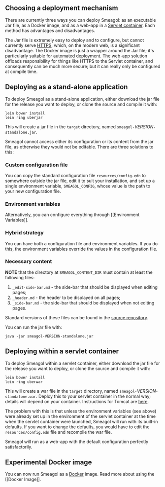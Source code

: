 ## Choosing a deployment mechanism
There are currently three ways you can deploy Smeagol: as an executable Jar file, as a Docker image, and as a web-app in a [Servlet container](https://en.wikipedia.org/wiki/Web_container). Each method has advantages and disadvantages.

The Jar file is extremely easy to deploy and to configure, but cannot currently serve [HTTPS](https://en.wikipedia.org/wiki/HTTPS), which, on the modern web, is a significant disadvantage. The Docker image is just a wrapper around the Jar file; it's particularly suitable for automated deployment. The web-app solution offloads responsibility for things like HTTPS to the Servlet container, and consequently can be much more secure; but it can really only be configured at compile time.

## Deploying as a stand-alone application
To deploy Smeagol as a stand-alone application, either download the jar file for the release you want to deploy, or clone the source and compile it with:

    lein bower install
    lein ring uberjar

This will create a jar file in the `target` directory, named `smeagol-`*VERSION*`-standalone.jar`.

Smeagol cannot access either its configuration or its content from the jar file, as otherwise they would not be editable. There are three solutions to this:

### Custom configuration file
You can copy the standard configuration file `resources/config.edn` to somewhere outside the jar file, edit it to suit your installation, and set up a single environment variable, `SMEAGOL_CONFIG`, whose value is the path to your new configuration file.

### Environment variables
Alternatively, you can configure everything through [[Environment Variables]].

### Hybrid strategy
You can have both a configuration file and environment variables. If you do this, the environment variables override the values in the configuration file.

### Necessary content

**NOTE** that the directory at `SMEAGOL_CONTENT_DIR` must contain at least the following files:

1. `_edit-side-bar.md` - the side-bar that should be displayed when editing pages;
2. `_header.md` - the header to be displayed on all pages;
3. `_side-bar.md` - the side-bar that should be displayed when not editing pages.

Standard versions of these files can be found in the [source repository](https://github.com/journeyman-cc/smeagol/tree/master/resources/public/content).

You can run the jar file with:

    java -jar smeagol-VERSION-standalone.jar

## Deploying within a servlet container
To deploy Smeagol within a servlet container, either download the jar file for the release you want to deploy, or clone the source and compile it with:

    lein bower install
    lein ring uberwar

This will create a war file in the `target` directory, named `smeagol-`*VERSION*`-standalone.war`.  Deploy this to your servlet container in the normal way; details will depend on your container. Instructions for Tomcat are [here](https://tomcat.apache.org/tomcat-8.0-doc/deployer-howto.html).

The problem with this is that unless the environment variables (see above) were already set up in the environment of the servlet container at the time when the servlet container were launched, Smeagol will run with its built-in defaults. If you want to change the defaults, you would have to edit the `resources/config.edn` file and recompile the war file. 

Smeagol will run as a web-app with the default configuration perfectly satisfactorily.

## Experimental Docker image

You can now run Smeagol as a [Docker](http://www.docker.com) image. Read more about using the [[Docker Image]].


